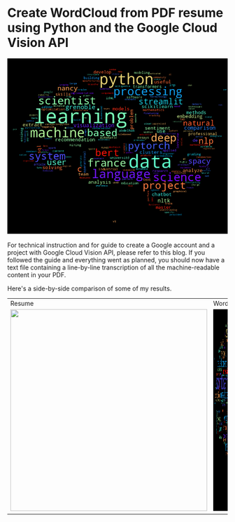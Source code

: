 # Create WordCloud from PDF resume using Python and the Google Cloud Vision API

![wordcloud](static/wc.png)

For technical instruction and for guide to create a Google account and a project with Google Cloud Vision API, please refer to this blog.
If you followed the guide and everything went as planned, you should now have a text file containing a line-by-line transcription of all the machine-readable content in your PDF.

Here's a side-by-side comparison of some of my results.

<table>
  <tr>
    <td>Resume</td>
     <td>WordCloud</td>
  </tr>
  <tr>
    <td><img src="static/Software-Engineering-Resume-Sample-compressed-1.png" width=450 height=460></td>
    <td><img src="static/wordcloud-software.png " width=450 height=460></td>
  </tr>
 </table>
